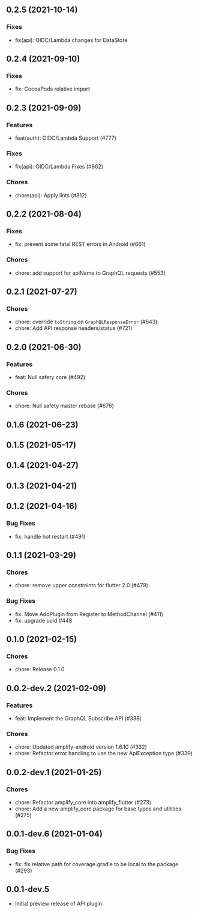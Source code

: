 ## 0.2.5 (2021-10-14)

### Fixes
- fix(api): OIDC/Lambda changes for DataStore

## 0.2.4 (2021-09-10)

### Fixes

- fix: CocoaPods relative import

## 0.2.3 (2021-09-09)

### Features

- feat(auth): OIDC/Lambda Support (#777)

### Fixes

- fix(api): OIDC/Lambda Fixes (#862)

### Chores

- chore(api): Apply lints (#812)

## 0.2.2 (2021-08-04)

### Fixes

- fix: prevent some fatal REST errors in Android (#661)

### Chores

- chore: add support for apiName to GraphQL requests (#553)

## 0.2.1 (2021-07-27)

### Chores

- chore: override `toString` on `GraphQLResponseError` (#643)
- chore: Add API response headers/status (#721)

## 0.2.0 (2021-06-30)

### Features

- feat: Null safety core (#492)

### Chores

- chore: Null safety master rebase (#676)

## 0.1.6 (2021-06-23)

## 0.1.5 (2021-05-17)

## 0.1.4 (2021-04-27)

## 0.1.3 (2021-04-21)

## 0.1.2 (2021-04-16)

### Bug Fixes

- fix: handle hot restart (#491)

## 0.1.1 (2021-03-29)

### Chores

- chore: remove upper constraints for flutter 2.0 (#479)

### Bug Fixes

- fix: Move AddPlugin from Register to MethodChannel (#411)
- fix: upgrade uuid #448

## 0.1.0 (2021-02-15)

### Chores

- chore: Release 0.1.0

## 0.0.2-dev.2 (2021-02-09)

### Features

- feat: Implement the GraphQL Subscribe API (#338)

### Chores

- chore: Updated amplify-android version 1.6.10 (#332)
- chore: Refactor error handling to use the new ApiException type (#339)

## 0.0.2-dev.1 (2021-01-25)

### Chores

- chore: Refactor amplify_core into amplify_flutter (#273)
- chore: Add a new amplify_core package for base types and utilities (#275)

## 0.0.1-dev.6 (2021-01-04)

### Bug Fixes

- fix: fix relative path for coverage.gradle to be local to the package (#293)

## 0.0.1-dev.5

- Initial preview release of API plugin.
